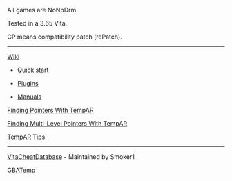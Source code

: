 All games are NoNpDrm.

Tested in a 3.65 Vita.

CP means compatibility patch (rePatch).

***	

[Wiki](https://github.com/roahnosh/vitacheat/wiki)

* [Quick start](https://github.com/roahnosh/vitacheat/wiki/Quick-start)

* [Plugins](https://github.com/roahnosh/vitacheat/wiki/Plugins)

* [Manuals](https://github.com/roahnosh/vitacheat/wiki/Manuals)

[Finding Pointers With TempAR](https://github.com/roahnosh/vitacheat/wiki/Finding-Pointers-With-TempAR)

[Finding Multi-Level Pointers With TempAR](https://github.com/roahnosh/vitacheat/wiki/Finding-Multi-Level-Pointers-With-TempAR)

[TempAR Tips](https://github.com/roahnosh/vitacheat/wiki/TempAR-Tips)

***	

[VitaCheatDatabase](https://github.com/ShumnoT/VitaCheatDatabase) - Maintained by Smoker1

[GBATemp](https://gbatemp.net/threads/vitacheat-finalcheat-database.485343/)
